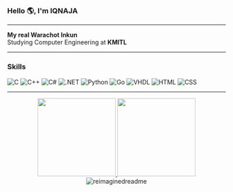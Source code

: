 ### Hello 🌎, I'm IQNAJA
---

**My real Warachot Inkun**  
Studying Computer Engineering at **KMITL**  

---

### Skills  
![C](https://img.shields.io/badge/-C-00599C?style=flat-square&logo=c&logoColor=white)
![C++](https://img.shields.io/badge/-C++-00599C?style=flat-square&logo=c%2b%2b&logoColor=white)
![C#](https://img.shields.io/badge/-C%23-239120?style=flat-square&logo=c-sharp&logoColor=white)
![.NET](https://img.shields.io/badge/-.NET-512BD4?style=flat-square&logo=dotnet&logoColor=white)
![Python](https://img.shields.io/badge/-Python-3776AB?style=flat-square&logo=python&logoColor=white)
![Go](https://img.shields.io/badge/-Go-00ADD8?style=flat-square&logo=go&logoColor=white)
![VHDL](https://img.shields.io/badge/-VHDL-652C8F?style=flat-square&logo=verilog&logoColor=white)
![HTML](https://img.shields.io/badge/-HTML5-E34F26?style=flat-square&logo=html5&logoColor=white)
![CSS](https://img.shields.io/badge/-CSS3-1572B6?style=flat-square&logo=css3&logoColor=white)

---

<div align="center">
  <a href="https://github.com/WarachotInkun">
    <img height="180em" src="https://github-readme-stats.vercel.app/api/top-langs?username=WarachotInkun&show_icons=true&locale=en&layout=compact&theme=tokyonight" />
    <img height="180em" src="https://github-readme-stats.vercel.app/api?username=WarachotInkun&show_icons=true&locale=en&layout=compact&theme=tokyonight" />
  </a>
</div>
<div align="center">
<img src="https://github.com/saadeghi/saadeghi/blob/master/dino.gif" alt="reimaginedreadme" />
</div>
